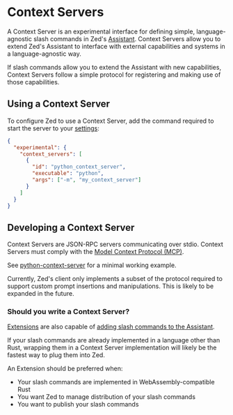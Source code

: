 # Context Servers

A Context Server is an experimental interface for defining simple, language-agnostic slash commands in Zed's [Assistant](./assistant.md). Context Servers allow you to extend Zed's Assistant to interface with external capabilities and systems in a language-agnostic way.

If slash commands allow you to extend the Assistant with new capabilities, Context Servers follow a simple protocol for registering and making use of those capabilities.

## Using a Context Server

To configure Zed to use a Context Server, add the command required to start the server to your [settings](../configuring-zed.md):

```json
{
  "experimental": {
    "context_servers": [
      {
        "id": "python_context_server",
        "executable": "python",
        "args": ["-m", "my_context_server"]
      }
    ]
  }
}
```

## Developing a Context Server

Context Servers are JSON-RPC servers communicating over stdio. Context Servers must comply with the [Model Context Protocol (MCP)](./model-context-protocol.md).

See [python-context-server](https://github.com/zed-industries/python-context-server) for a minimal working example.

Currently, Zed's client only implements a subset of the protocol required to support custom prompt insertions and manipulations. This is likely to be expanded in the future.

### Should you write a Context Server?

[Extensions](../extensions.md) are also capable of [adding slash commands to the Assistant](../extensions/slash-commands.md).

If your slash commands are already implemented in a language other than Rust, wrapping them in a Context Server implementation will likely be the fastest way to plug them into Zed.

An Extension should be preferred when:

- Your slash commands are implemented in WebAssembly-compatible Rust
- You want Zed to manage distribution of your slash commands
- You want to publish your slash commands
